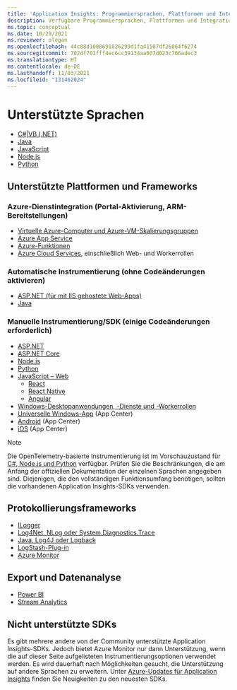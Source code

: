 ```yaml
---
title: 'Application Insights: Programmiersprachen, Plattformen und Integrationsmöglichkeiten | Microsoft-Dokumentation'
description: Verfügbare Programmiersprachen, Plattformen und Integrationsmöglichkeiten für Application Insights
ms.topic: conceptual
ms.date: 10/29/2021
ms.reviewer: olegan
ms.openlocfilehash: 44c08d1008691826299d1fa41507df26064f6274
ms.sourcegitcommit: 702df701fff4ec6cc39134aa607d023c766adec3
ms.translationtype: HT
ms.contentlocale: de-DE
ms.lasthandoff: 11/03/2021
ms.locfileid: "131462024"
---
```

# <a name="supported-languages"></a>Unterstützte Sprachen

* [C#|VB (.NET)](./asp-net.md)
* [Java](./java-in-process-agent.md)
* [JavaScript](./javascript.md)
* [Node.js](./nodejs.md)
* [Python](./opencensus-python.md)

## <a name="supported-platforms-and-frameworks"></a>Unterstützte Plattformen und Frameworks

### <a name="azure-service-integration-portal-enablement-arm-deployments"></a>Azure-Dienstintegration (Portal-Aktivierung, ARM-Bereitstellungen)
* [Virtuelle Azure-Computer und Azure-VM-Skalierungsgruppen](./azure-vm-vmss-apps.md)
* [Azure App Service](./azure-web-apps.md)
* [Azure-Funktionen](../../azure-functions/functions-monitoring.md)
* [Azure Cloud Services](./cloudservices.md), einschließlich Web- und Workerrollen

### <a name="auto-instrumentation-enable-without-code-changes"></a>Automatische Instrumentierung (ohne Codeänderungen aktivieren)
* [ASP.NET (für mit IIS gehostete Web-Apps)](./status-monitor-v2-overview.md)
* [Java](./java-in-process-agent.md)

### <a name="manual-instrumentation--sdk-some-code-changes-required"></a>Manuelle Instrumentierung/SDK (einige Codeänderungen erforderlich)
* [ASP.NET](./asp-net.md)
* [ASP.NET Core](./asp-net-core.md)
* [Node.js](./nodejs.md)
* [Python](./opencensus-python.md)
* [JavaScript – Web](./javascript.md)
  * [React](./javascript-react-plugin.md)
  * [React Native](./javascript-react-native-plugin.md)
  * [Angular](./javascript-angular-plugin.md)
* [Windows-Desktopanwendungen, -Dienste und -Workerrollen](./windows-desktop.md)
* [Universelle Windows-App](../app/mobile-center-quickstart.md) (App Center)
* [Android](../app/mobile-center-quickstart.md) (App Center)
* [iOS](../app/mobile-center-quickstart.md) (App Center)

> [!NOTE]
> Die OpenTelemetry-basierte Instrumentierung ist im Vorschauzustand für [C#, Node.js und Python](opentelemetry-enable.md) verfügbar. Prüfen Sie die Beschränkungen, die am Anfang der offiziellen Dokumentation der einzelnen Sprachen angegeben sind. Diejenigen, die den vollständigen Funktionsumfang benötigen, sollten die vorhandenen Application Insights-SDKs verwenden.

## <a name="logging-frameworks"></a>Protokollierungsframeworks
* [ILogger](./ilogger.md)
* [Log4Net, NLog oder System.Diagnostics.Trace](./asp-net-trace-logs.md)
* [Java, Log4J oder Logback](java-2x-trace-logs.md)
* [LogStash-Plug-in](https://github.com/Azure/azure-diagnostics-tools/tree/master/Logstash/logstash-output-applicationinsights)
* [Azure Monitor](/archive/blogs/msoms/application-insights-connector-in-oms)

## <a name="export-and-data-analysis"></a>Export und Datenanalyse
* [Power BI](https://powerbi.microsoft.com/blog/explore-your-application-insights-data-with-power-bi/)
* [Stream Analytics](./export-power-bi.md)

## <a name="unsupported-sdks"></a>Nicht unterstützte SDKs
Es gibt mehrere andere von der Community unterstützte Application Insights-SDKs. Jedoch bietet Azure Monitor nur dann Unterstützung, wenn die auf dieser Seite aufgelisteten Instrumentierungsoptionen verwendet werden. Es wird dauerhaft nach Möglichkeiten gesucht, die Unterstützung auf andere Sprachen zu erweitern. Unter [Azure-Updates für Application Insights](https://azure.microsoft.com/updates/?query=application%20insights) finden Sie Neuigkeiten zu den neuesten SDKs.
